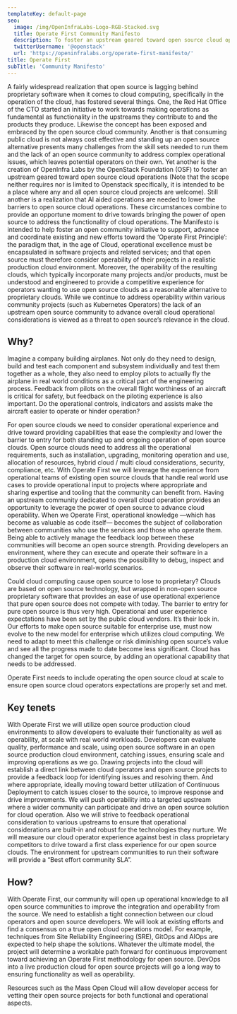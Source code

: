 ```yaml
---
templateKey: default-page
seo:
  image: /img/OpenInfraLabs-Logo-RGB-Stacked.svg
  title: Operate First Community Manifesto
  description: To foster an upstream geared toward open source cloud operations.
  twitterUsername: '@openstack'
  url: 'https://openinfralabs.org/operate-first-manifesto/'
title: Operate First
subTitle: 'Community Manifesto'
---
```


A fairly widespread realization that open source is lagging behind proprietary software when it comes to
cloud computing, specifically in the operation of the cloud, has fostered several things.
One, the Red Hat Office of the CTO started an initiative to work towards making operations as
fundamental as functionality in the upstreams they contribute to and the products they produce.
Likewise the concept has been exposed and embraced by the open source cloud community.
Another is that consuming public cloud is not always cost effective and standing up an open source
alternative presents many challenges from the skill sets needed to run them and the lack of an open 
source community to address complex operational issues, which leaves potential operators on their own.
Yet another is the creation of OpenInfra Labs by the OpenStack Foundation (OSF) to foster an
upstream geared toward open source cloud operations (Note that the scope neither requires nor is limited
to Openstack specifically, it is intended to be a place where any and all open source cloud projects are
welcome). Still another is a realization that AI aided operations are needed to lower the barriers to open
source cloud operations. These circumstances combine to provide an opportune moment to drive towards bringing
the power of open source to address the functionality of cloud operations. The Manifesto is intended to
help foster an open community initiative to support, advance and coordinate existing and new efforts toward
the ‘Operate First Principle’: the paradigm that, in the age of Cloud, operational excellence must be
encapsulated in software projects and related services; and that open source must therefore consider
operability of their projects in a realistic production cloud environment. Moreover, the operability
of the resulting clouds, which typically incorporate many projects and/or products, must be understood
and engineered to provide a competitive experience for operators wanting to use open source clouds
as a reasonable alternative to proprietary clouds. While we continue to address operability within
various community projects (such as Kubernetes Operators) the lack of an upstream open source
community to advance overall cloud operational considerations is viewed as a threat
to open source’s relevance in the cloud. 

## Why?

Imagine a company building airplanes. Not only do they need to design, build and test each component and
subsystem individually and test them together as a whole, they also need to employ pilots to actually fly
the airplane in real world conditions as a critical part of the engineering process.  Feedback from pilots
on the overall flight worthiness of an aircraft is critical for safety, but feedback on the piloting
experience is also important. Do the operational controls, indicators and assists make the aircraft
easier to operate or hinder operation?

For open source clouds we need to consider operational experience and drive toward providing capabilities
that ease the complexity and lower the barrier to entry for both standing up and ongoing operation of open
source clouds. Open source clouds need to address all the operational requirements, such as installation,
upgrading, monitoring operation and use, allocation of resources, hybrid cloud / multi cloud considerations,
security, compliance, etc. With Operate First we will leverage the experience from operational teams of
existing open source clouds that handle real world use cases to provide operational input to projects where
appropriate and sharing expertise and tooling that the community can benefit from.  Having an upstream
community dedicated to overall cloud operation provides an opportunity to leverage the power of open
source to advance cloud operability. When we Operate First, operational knowledge —which has become as
valuable as code itself— becomes the subject of collaboration between communities who use the services
and those who operate them. Being able to actively manage the feedback loop between these communities
will become an open source strength. Providing developers an environment, where they can execute and
operate their software in a production cloud environment, opens the possibility to debug, inspect
and observe their software in real-world scenarios.

Could cloud computing cause open source to lose to proprietary? Clouds are based on open source
technology, but wrapped in non-open source proprietary software that provides an ease of use operational
experience that pure open source does not compete with today. The barrier to entry for pure open source
is thus very high. Operational and user experience expectations have been set by the public cloud vendors.
It’s their lock in. Our efforts to make open source suitable for enterprise use, must now evolve to the
new model for enterprise which utilizes cloud computing. We need to adapt to meet this challenge or risk
diminishing open source’s value and see all the progress made to date become less significant. Cloud has
changed the target for open source, by adding an operational capability that needs to be addressed.

Operate First needs to include operating the open source cloud at scale to ensure open source cloud
operators expectations are properly set and met.


## Key tenets

With Operate First we will utilize open source production cloud environments to allow developers to
evaluate their functionality as well as operability, at scale with real world workloads. Developers can
evaluate quality, performance and scale, using open source software in an open source production
cloud environment, catching issues, ensuring scale and improving operations as we go. Drawing
projects into the cloud will establish a direct link between cloud operators and open source projects
to provide a feedback loop for identifying issues and resolving them. And where appropriate, ideally
moving toward better utilization of Continuous Deployment to catch issues closer to
the source, to improve response and drive improvements. We will push operability into a targeted upstream
where a wider community can participate and drive an open source solution for cloud operation. Also we
will strive to feedback operational consideration to various upstreams to ensure that operational
considerations are built-in and robust for the technologies they nurture. We will measure our cloud
operator experience against best in class proprietary competitors to drive toward a first class experience
for our open source clouds. The environment for upstream communities to run their software will provide
a “Best effort community SLA”.

## How?

With Operate First, our community will open up operational knowledge to all open source communities
to improve the integration and operability from the source.  We need to establish a tight connection
between our cloud operators and open source developers. We will look at existing efforts and find a
consensus on a true open cloud operations model. For example, techniques from  Site Reliability
Engineering (SRE), GitOps and AIOps are expected to help shape the solutions. Whatever the ultimate
model, the project will determine a workable path forward for continuous improvement toward achieving
an Operate First methodology for open source. DevOps into a live production cloud for open source
projects will go a long way to ensuring functionality as well as operability.

Resources such as the Mass Open Cloud will allow developer access for vetting their open source
projects for both functional and operational aspects.